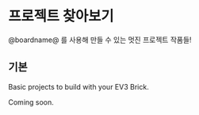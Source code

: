 # 프로젝트 찾아보기

@boardname@ 를 사용해 만들 수 있는 멋진 프로젝트 작품들!

## 기본

Basic projects to build with your EV3 Brick.

Coming soon.